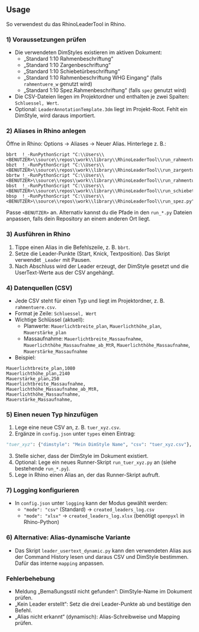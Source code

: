 ## Usage

So verwendest du das RhinoLeaderTool in Rhino.

### 1) Voraussetzungen prüfen
- Die verwendeten DimStyles existieren im aktiven Dokument:
  - „Standard 1:10 Rahmenbeschriftung“
  - „Standard 1:10 Zargenbeschriftung“
  - „Standard 1:10 Schiebetürbeschriftung“
  - „Standard 1:10 Rahmenbeschriftung WHG Eingang“ (falls `rahmentuere_w` genutzt wird)
  - „Standard 1:10 Spez.Rahmenbeschriftung“ (falls `spez` genutzt wird)
- Die CSV-Dateien liegen im Projektordner und enthalten je zwei Spalten: `Schluessel, Wert`.
- Optional: `LeaderAnnotationTemplate.3dm` liegt im Projekt-Root. Fehlt ein DimStyle, wird daraus importiert.

### 2) Aliases in Rhino anlegen
Öffne in Rhino: Options → Aliases → Neuer Alias. Hinterlege z. B.:

```text
bbrt  !_-RunPythonScript "C:\\Users\\<BENUTZER>\\source\\repos\\work\\library\\RhinoLeaderTool\\run_rahmentuere.py"
bbzt  !_-RunPythonScript "C:\\Users\\<BENUTZER>\\source\\repos\\work\\library\\RhinoLeaderTool\\run_zargentuere.py"
bbrtw !_-RunPythonScript "C:\\Users\\<BENUTZER>\\source\\repos\\work\\library\\RhinoLeaderTool\\run_rahmentuere_w.py"
bbst  !_-RunPythonScript "C:\\Users\\<BENUTZER>\\source\\repos\\work\\library\\RhinoLeaderTool\\run_schiebetuere.py"
bbsp  !_-RunPythonScript "C:\\Users\\<BENUTZER>\\source\\repos\\work\\library\\RhinoLeaderTool\\run_spez.py"
```

Passe `<BENUTZER>` an. Alternativ kannst du die Pfade in den `run_*.py` Dateien anpassen, falls dein Repository an einem anderen Ort liegt.

### 3) Ausführen in Rhino
1. Tippe einen Alias in die Befehlszeile, z. B. `bbrt`.
2. Setze die Leader-Punkte (Start, Knick, Textposition). Das Skript verwendet `_Leader` mit Pausen.
3. Nach Abschluss wird der Leader erzeugt, der DimStyle gesetzt und die UserText-Werte aus der CSV angehängt.

### 4) Datenquellen (CSV)
- Jede CSV steht für einen Typ und liegt im Projektordner, z. B. `rahmentuere.csv`.
- Format je Zeile: `Schluessel, Wert`
- Wichtige Schlüssel (aktuell):
  - Planwerte: `Mauerlichtbreite_plan`, `Mauerlichthöhe_plan`, `Mauerstärke_plan`
  - Massaufnahme: `Mauerlichtbreite_Massaufnahme`, `Mauerlichthöhe_Massaufnahme_ab_MtR`, `Mauerlichthöhe_Massaufnahme`, `Mauerstärke_Massaufnahme`
- Beispiel:

```text
Mauerlichtbreite_plan,1080
Mauerlichthöhe_plan,2140
Mauerstärke_plan,250
Mauerlichtbreite_Massaufnahme,
Mauerlichthöhe_Massaufnahme_ab_MtR,
Mauerlichthöhe_Massaufnahme,
Mauerstärke_Massaufnahme,
```

### 5) Einen neuen Typ hinzufügen
1. Lege eine neue CSV an, z. B. `tuer_xyz.csv`.
2. Ergänze in `config.json` unter `types` einen Eintrag:

```python
"tuer_xyz": {"dimstyle": "Mein DimStyle Name", "csv": "tuer_xyz.csv"},
```

3. Stelle sicher, dass der DimStyle im Dokument existiert.
4. Optional: Lege ein neues Runner-Skript `run_tuer_xyz.py` an (siehe bestehende `run_*.py`).
5. Lege in Rhino einen Alias an, der das Runner-Skript aufruft.

### 7) Logging konfigurieren
- In `config.json` unter `logging` kann der Modus gewählt werden:
  - `"mode": "csv"` (Standard) → `created_leaders_log.csv`
  - `"mode": "xlsx"` → `created_leaders_log.xlsx` (benötigt `openpyxl` in Rhino-Python)

### 6) Alternative: Alias-dynamische Variante
- Das Skript `leader_usertext_dynamic.py` kann den verwendeten Alias aus der Command History lesen und daraus CSV und DimStyle bestimmen. Dafür das interne `mapping` anpassen.

### Fehlerbehebung
- Meldung „Bemaßungsstil nicht gefunden“: DimStyle-Name im Dokument prüfen.
- „Kein Leader erstellt“: Setz die drei Leader-Punkte ab und bestätige den Befehl.
- „Alias nicht erkannt“ (dynamisch): Alias-Schreibweise und Mapping prüfen.


